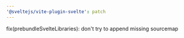 ```yaml
---
'@sveltejs/vite-plugin-svelte': patch
---
```


fix(prebundleSvelteLibraries): don't try to append missing sourcemap
